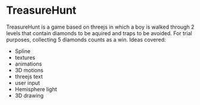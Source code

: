 # TreasureHunt
TreasureHunt is a game based on threejs in which a boy is walked through 2 levels that contain diamonds to be aquired and traps to be avoided. For trial purposes, collecting 5 diamonds counts as a win.
Ideas covered:
* Spline
* textures
* animations
* 3D motions
* threejs text
* user input
* Hemisphere light
* 3D drawing
